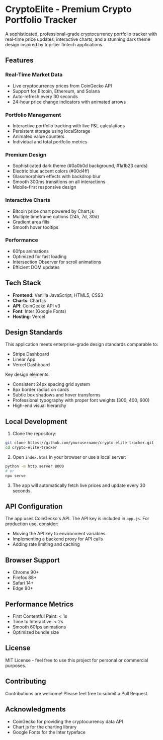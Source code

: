 # CryptoElite - Premium Crypto Portfolio Tracker

A sophisticated, professional-grade cryptocurrency portfolio tracker with real-time price updates, interactive charts, and a stunning dark theme design inspired by top-tier fintech applications.

## Features

### Real-Time Market Data
- Live cryptocurrency prices from CoinGecko API
- Support for Bitcoin, Ethereum, and Solana
- Auto-refresh every 30 seconds
- 24-hour price change indicators with animated arrows

### Portfolio Management
- Interactive portfolio tracking with live P&L calculations
- Persistent storage using localStorage
- Animated value counters
- Individual and total portfolio metrics

### Premium Design
- Sophisticated dark theme (#0a0b0d background, #1a1b23 cards)
- Electric blue accent colors (#00d4ff)
- Glassmorphism effects with backdrop blur
- Smooth 300ms transitions on all interactions
- Mobile-first responsive design

### Interactive Charts
- Bitcoin price chart powered by Chart.js
- Multiple timeframe options (24h, 7d, 30d)
- Gradient area fills
- Smooth hover tooltips

### Performance
- 60fps animations
- Optimized for fast loading
- Intersection Observer for scroll animations
- Efficient DOM updates

## Tech Stack

- **Frontend**: Vanilla JavaScript, HTML5, CSS3
- **Charts**: Chart.js
- **API**: CoinGecko API v3
- **Font**: Inter (Google Fonts)
- **Hosting**: Vercel

## Design Standards

This application meets enterprise-grade design standards comparable to:
- Stripe Dashboard
- Linear App
- Vercel Dashboard

Key design elements:
- Consistent 24px spacing grid system
- 8px border radius on cards
- Subtle box shadows and hover transforms
- Professional typography with proper font weights (300, 400, 600)
- High-end visual hierarchy

## Local Development

1. Clone the repository:
```bash
git clone https://github.com/yourusername/crypto-elite-tracker.git
cd crypto-elite-tracker
```

2. Open `index.html` in your browser or use a local server:
```bash
python -m http.server 8000
# or
npx serve
```

3. The app will automatically fetch live prices and update every 30 seconds.

## API Configuration

The app uses CoinGecko's API. The API key is included in `app.js`. For production use, consider:
- Moving the API key to environment variables
- Implementing a backend proxy for API calls
- Adding rate limiting and caching

## Browser Support

- Chrome 90+
- Firefox 88+
- Safari 14+
- Edge 90+

## Performance Metrics

- First Contentful Paint: < 1s
- Time to Interactive: < 2s
- Smooth 60fps animations
- Optimized bundle size

## License

MIT License - feel free to use this project for personal or commercial purposes.

## Contributing

Contributions are welcome! Please feel free to submit a Pull Request.

## Acknowledgments

- CoinGecko for providing the cryptocurrency data API
- Chart.js for the charting library
- Google Fonts for the Inter typeface